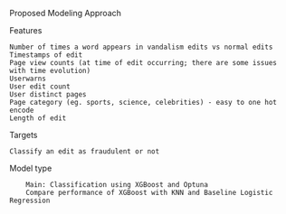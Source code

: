 Proposed Modeling Approach

Features

    Number of times a word appears in vandalism edits vs normal edits 
    Timestamps of edit 
    Page view counts (at time of edit occurring; there are some issues with time evolution)
    Userwarns
    User edit count
    User distinct pages
    Page category (eg. sports, science, celebrities) - easy to one hot encode
    Length of edit
Targets

    Classify an edit as fraudulent or not


Model type 
        
        Main: Classification using XGBoost and Optuna
        Compare performance of XGBoost with KNN and Baseline Logistic Regression
